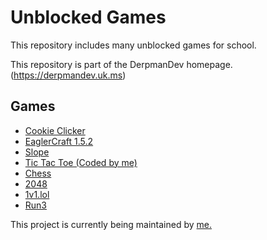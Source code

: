 # Unblocked Games
This repository includes many unblocked games for school. 

This repository is part of the DerpmanDev homepage. (https://derpmandev.uk.ms)
## Games
* [Cookie Clicker](https://derpmandev.uk.ms/unblocked-games/cookieclicker)
* [EaglerCraft 1.5.2](https://derpmandev.uk.ms/unblocked-games/eaglercraft-1-5)
* [Slope](https://derpmandev.uk.ms/unblocked-games/slope)
* [Tic Tac Toe (Coded by me)](https://derpmandev.uk.ms/unblocked-games/tic-tac-toe)
* [Chess](https://derpmandev.uk.ms/unblocked-games/chess)
* [2048](https://derpmandev.uk.ms/unblocked-games/2048)
* [1v1.lol](https://derpmandev.uk.ms/unblocked-games/1v1)
* [Run3](https://derpmandev.uk.ms/unblocked-games/run3)

This project is currently being maintained by [me.](https://github.com/DerpmanDev)
